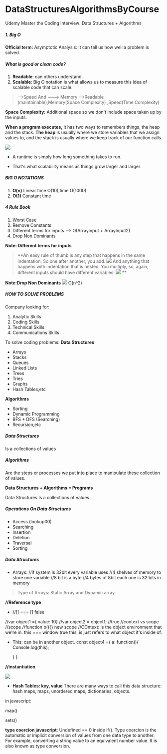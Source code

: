# DataStructuresAlgorithmsByCourse
Udemy Master the Coding Interview: Data Structures + Algorithms


##### 1. Big O 

**Official term:** Asymptotic Analysis:
It can tell us how well a problem is solved.
##### What is good or clean code?
1. **Readable**: can others understand.
1. **Scalable**: Big O notation is what allows us to measure this idea of scalable code that can scale.
> -->Speed  And  ---> Memory
> -->Readable (maintainable),Memory(Space Complexity)  ,Speed(Time Complexity)

**Space Complexity:** Additional space so we don't include space taken up by the inputs.



**When a program  executes,** it has two ways to remembers things, the heap and the stack.
**The heap** is usually where we store variables that we assign values to, and the stack is usually where we keep track of our function calls.


![](BigOchart.png)
* A runtime  is simply how long  something takes to run.

* That's what scalability means as things grow larger
 and larger
##### BIG O NOTATIONS
1. **O(n)** Linear time O(10),time O(1000) 
1. **O(1)** Constant time
##### 4 Rule Book
1. Worst Case
1. Remove Constants
1. Different terms for inputs -->
O(Arrayinput + ArrayInput2)
1. Drop Non Dominants


**Note: Different terms for inputs**
> **An easy rule of thumb is any step that happens in the same indentation. So one after another, you add. 
![](Same%20indentations.png)
And anything that happens with indentation that is nested. You multiply, so, again, different inputs should have different variables.
![](Different%20Indentation.png)
**

**Note:Drop Non Dominants**
![](Dominant%20Term.png)
O(n^2)


##### HOW TO SOLVE PROBLEMS
Company looking for:
1. Analytic Skills
2. Coding Skills
3. Technical Skills
4. Communications Skills


To solve coding problems:
**Data Structures**
* Arrays
* Stacks
* Queues
* Linked Lists
* Trees
* Tries
* Graphs
* Hash Tables,etc

**Algorithms**
* Sorting
* Dynamic Programming
* BFS + DFS (Searching)
* Recursion,etc



##### Data Structures
Is a collections of values
##### Algorithms
Are the steps or processes we put into place to manipulate these collection of values.

**Data Structures + Algorithms = Programs**

Data Structures
Is a collections of values.

##### Operations On Data Structures
* Access (lookup00)
* Searching
* Insertion
* Deletion
* Traversal
* Sorting

##### Data Structures
* Arrays: 
//if system is 32bit every variable uses
//4 shelves of memory to store one variable
//8 bit is a byte
//4 bytes of 8bit each one  is 32 bits in memory
>Type of Arrays: Static Array and Dynamic  array.

**//Reference type**
* //[] === []   false

//var object1 ={ value: 10}
//var object2  = object1;  //true
//context vs scope
//scope
//function b(){} new scope
//COntext: is the object environment that we're in.
this === window  true
this: is just refers to what object it's inside of.

* This: can be in another object.
const object4 ={
    a: function(){
        Console.log(this);
        
    }
    }


**//instantiation** 



![](Array%20Memory.png)



* **Hash Tables: key, value**
There are many  ways to call this data structure: hash maps, maps, unordered maps, dictionaries, objects.

in javascript:

map()

sets()

**type coercion javascript**: Undefined == 0 inside if().
Type coercion is the automatic or implicit conversion of values from one data type to another. For example, converting a string value to an equivalent number value. It is also known as type conversion.


